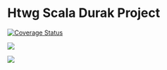 # Htwg Scala Durak Project

[![Coverage Status](https://coveralls.io/repos/github/grusel-opi/de.htwg.se.durak/badge.svg?branch=workingGame&service=github)](https://coveralls.io/github/grusel-opi/de.htwg.se.durak?branch=workingGame)

[![](https://images.microbadger.com/badges/image/gruselopi/de.htwg.se.durak.svg)](https://microbadger.com/images/gruselopi/de.htwg.se.durak "Get your own image badge on microbadger.com")

[![](https://images.microbadger.com/badges/version/gruselopi/de.htwg.se.durak.svg)](https://microbadger.com/images/gruselopi/de.htwg.se.durak "Get your own version badge on microbadger.com")
